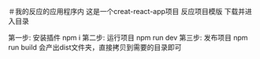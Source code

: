 
＃我的反应的应用程序内
这是一个creat-react-app项目
反应项目模版
下载并进入目录

第一步: 安装插件
    npm i
第二步: 运行项目
    npm run dev
第三步:  发布项目
    npm run build
    会产出dist文件夹，直接拷贝到需要的目录即可


